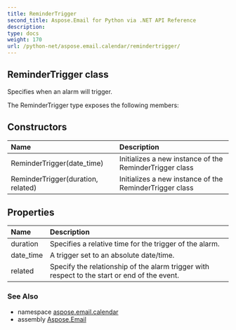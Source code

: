 ```yaml
---
title: ReminderTrigger
second_title: Aspose.Email for Python via .NET API Reference
description: 
type: docs
weight: 170
url: /python-net/aspose.email.calendar/remindertrigger/
---
```


## ReminderTrigger class

Specifies when an alarm will trigger.

The ReminderTrigger type exposes the following members:
## Constructors
| Name | Description |
| :- | :- |
|ReminderTrigger(date_time)|Initializes a new instance of the ReminderTrigger class|
|ReminderTrigger(duration, related)|Initializes a new instance of the ReminderTrigger class|
## Properties
| Name | Description |
| :- | :- |
|duration|Specifies a relative time for the trigger of the alarm.|
|date_time|A trigger set to an absolute date/time.|
|related|Specify the relationship of the alarm trigger with respect to the start or end of the event.|

### See Also

* namespace [aspose.email.calendar](/email/python-net/aspose.email.calendar/)
* assembly [Aspose.Email](/email/python-net/)

